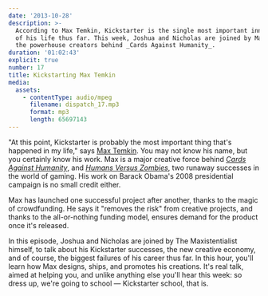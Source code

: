 ```yaml
---
date: '2013-10-28'
description: >-
  According to Max Temkin, Kickstarter is the single most important innovation
  of his life thus far. This week, Joshua and Nicholas are joined by Max, one of
  the powerhouse creators behind _Cards Against Humanity_.
duration: '01:02:43'
explicit: true
number: 17
title: Kickstarting Max Temkin
media:
  assets:
    - contentType: audio/mpeg
      filename: dispatch_17.mp3
      format: mp3
      length: 65697143
---
```

"At this point, Kickstarter is probably the most important thing that's happened in my life," says [Max Temkin](http://maxistentialism.com). You may not know his name, but you certainly know his work. Max is a major creative force behind [_Cards Against Humanity_](http://cardsagainsthumanity.com), and [_Humans Versus Zombies_](http://humansvszombies.org), two runaway successes in the world of gaming. His work on Barack Obama's 2008 presidential campaign is no small credit either.

Max has launched one successful project after another, thanks to the magic of crowdfunding. He says it "removes the risk" from creative projects, and thanks to the all-or-nothing funding model, ensures demand for the product once it's released.

In this episode, Joshua and Nicholas are joined by The Maxistentialist himself, to talk about his Kickstarter successes, the new creative economy, and of course, the biggest failures of his career thus far. In this hour, you'll learn how Max designs, ships, and promotes his creations. It's real talk, aimed at helping you, and unlike anything else you'll hear this week: so dress up, we're going to school &mdash; Kickstarter school, that is.
